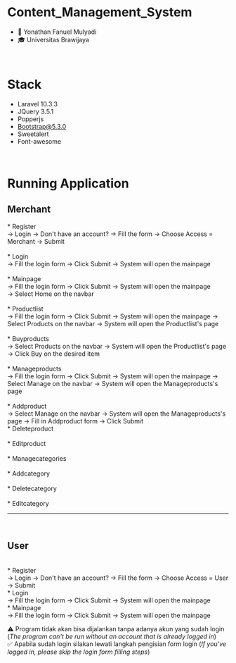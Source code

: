 # Content_Management_System

- 👨 Yonathan Fanuel Mulyadi
- 🎓 Universitas Brawijaya

<br>

# Stack
- Laravel 10.3.3
- JQuery 3.5.1
- Popperjs
- Bootstrap@5.3.0
- Sweetalert
- Font-awesome

<br>

# Running Application
<h2>Merchant</h2>
* Register
<br>
-> Login -> Don't have an account? -> Fill the form -> Choose Access = Merchant -> Submit 
<br>
<br>
* Login
<br>
-> Fill the login form -> Click Submit -> System will open the mainpage
<br>
<br>
* Mainpage
<br>
-> Fill the login form -> Click Submit -> System will open the mainpage
<br>
-> Select Home on the navbar
<br>
<br>
* Productlist
<br>
-> Fill the login form -> Click Submit -> System will open the mainpage -> Select Products on the navbar -> System will open the Productlist's page
<br>
<br>
* Buyproducts
<br>
-> Select Products on the navbar -> System will open the Productlist's page -> Click Buy on the desired item
<br>
<br>
* Manageproducts
<br>
-> Fill the login form -> Click Submit -> System will open the mainpage -> Select Manage on the navbar -> System will open the Manageproducts's page
<br>
<br>
* Addproduct
<br>
-> Select Manage on the navbar -> System will open the Manageproducts's page -> Fill in Addproduct form -> Click Submit
<br>
* Deleteproduct
<br>
<br>
* Editproduct
<br>
<br>
* Managecategories
<br>
<br>
* Addcategory
<br>
<br>
* Deletecategory
<br>
<br>
* Editcategory
<hr>
<br>

<h2>User</h2>
<br>
* Register
<br>
-> Login -> Don't have an account? -> Fill the form -> Choose Access = User -> Submit 
<br>
* Login
<br>
-> Fill the login form -> Click Submit -> System will open the mainpage
<br>
* Mainpage
<br>
-> Fill the login form -> Click Submit -> System will open the mainpage
<br>


⚠️ Program tidak akan bisa dijalankan tanpa adanya akun yang sudah login (_The program can't be run without an account that is already logged in_)
<br>
✅ Apabila sudah login silakan lewati langkah pengisian form login (_If you've logged in, please skip the login form filling steps_)
